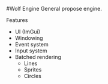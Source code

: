 #Wolf Engine
General propose engine.

Features
- UI (ImGui)
- Windowing
- Event system
- Input system
- Batched rendering
	- Lines
	- Sprites
	- Circles